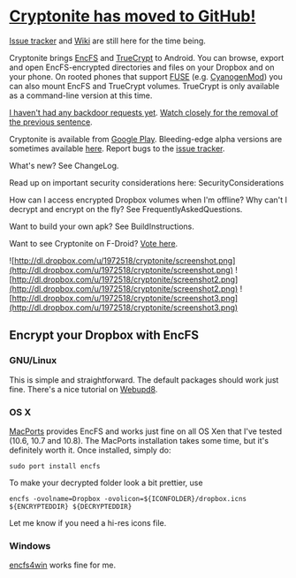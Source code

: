 # [Cryptonite has moved to GitHub!](https://github.com/neurodroid/cryptonite) #
[Issue tracker](http://code.google.com/p/cryptonite/issues/list) and [Wiki](https://code.google.com/p/cryptonite/w/list) are still here for the time being.


Cryptonite brings [EncFS](http://www.arg0.net/encfs) and [TrueCrypt](http://www.truecrypt.org/) to Android. You can browse, export and open EncFS-encrypted directories and files on your Dropbox and on your phone. On rooted phones that support [FUSE](http://fuse.sourceforge.net/) (e.g. [CyanogenMod](http://www.cyanogenmod.com/)) you can also mount EncFS and TrueCrypt volumes. TrueCrypt is only available as a command-line version at this time.

[I haven't had any backdoor requests yet](http://www.theguardian.com/technology/2013/sep/09/nsa-sabotage-dead-mans-switch). [Watch closely for the removal of the previous sentence](http://www.librarian.net/technicality.html).

Cryptonite is available from [Google Play](https://play.google.com/store/apps/details?id=csh.cryptonite). Bleeding-edge alpha versions are sometimes available [here](http://code.google.com/p/cryptonite/downloads/list). Report bugs to the [issue tracker](http://code.google.com/p/cryptonite/issues/list).

What's new? See ChangeLog.

Read up on important security considerations here: SecurityConsiderations

How can I access encrypted Dropbox volumes when I'm offline? Why can't I decrypt and encrypt on the fly? See FrequentlyAskedQuestions.

Want to build your own apk? See BuildInstructions.

Want to see Cryptonite on F-Droid? [Vote here](http://f-droid.org/forums/topic/cryptonite/).

![http://dl.dropbox.com/u/1972518/cryptonite/screenshot.png](http://dl.dropbox.com/u/1972518/cryptonite/screenshot.png)
![http://dl.dropbox.com/u/1972518/cryptonite/screenshot2.png](http://dl.dropbox.com/u/1972518/cryptonite/screenshot2.png)
![http://dl.dropbox.com/u/1972518/cryptonite/screenshot3.png](http://dl.dropbox.com/u/1972518/cryptonite/screenshot3.png)

## Encrypt your Dropbox with EncFS ##
### GNU/Linux ###
This is simple and straightforward. The default packages should work just fine. There's a nice tutorial on [Webupd8](http://www.webupd8.org/2011/06/encrypt-your-private-dropbox-data-with.html).

### OS X ###
[MacPorts](http://www.macports.org) provides EncFS and works just fine on all OS Xen that I've tested (10.6, 10.7 and 10.8). The MacPorts installation takes some time, but it's definitely worth it. Once installed, simply do:
```
sudo port install encfs
```
To make your decrypted folder look a bit prettier, use
```
encfs -ovolname=Dropbox -ovolicon=${ICONFOLDER}/dropbox.icns ${ENCRYPTEDDIR} ${DECRYPTEDDIR}
```
Let me know if you need a hi-res icons file.
### Windows ###
[encfs4win](http://members.ferrara.linux.it/freddy77/encfs.html) works fine for me.